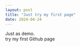 ```yaml
---
layout: post
title: "Just try my first page"
date: 2024-04-24
---
```

Just as demo. <br>
try my first Github page

